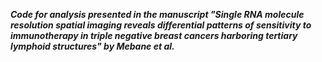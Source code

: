 ***Code for analysis presented in the manuscript "Single RNA molecule resolution spatial imaging reveals differential patterns of sensitivity to immunotherapy in triple negative breast cancers harboring tertiary lymphoid structures" by Mebane et al.***
